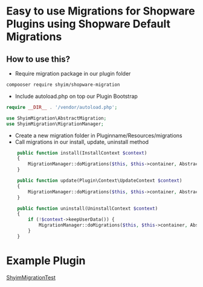 # Easy to use Migrations for Shopware Plugins using Shopware Default Migrations

## How to use this?

* Require migration package in our plugin folder
```bash
compooser require shyim/shopware-migration
```
* Include autoload.php on top our Plugin Bootstrap
```php
require __DIR__ . '/vendor/autoload.php';

use ShyimMigration\AbstractMigration;
use ShyimMigration\MigrationManager;
```
* Create a new migration folder in Pluginname/Resources/migrations
* Call migrations in our install, update, uninstall method

````php
    public function install(InstallContext $context)
    {
        MigrationManager::doMigrations($this, $this->container, AbstractMigration::MODUS_INSTALL);
    }

    public function update(Plugin\Context\UpdateContext $context)
    {
        MigrationManager::doMigrations($this, $this->container, AbstractMigration::MODUS_UPDATE);
    }

    public function uninstall(UninstallContext $context)
    {
        if (!$context->keepUserData()) {
            MigrationManager::doMigrations($this, $this->container, AbstractMigration::MODUS_UNINSTALL);
        }
    }
````

# Example Plugin
[ShyimMigrationTest](http://github.com/ShyimMigrationTest)

